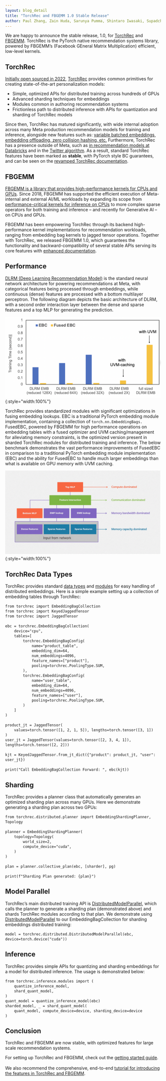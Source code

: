 ```yaml
---
layout: blog_detail
title: "TorchRec and FBGEMM 1.0 Stable Release"
author: Paul Zhang, Zain Huda, Sarunya Pumma, Shintaro Iwasaki, Supadchaya Puangpontip, Benson Ma
---
```


We are happy to announce the stable release, 1.0, for [TorchRec](https://github.com/pytorch/torchrec) and [FBGEMM](https://github.com/pytorch/FBGEMM). TorchRec is the PyTorch native recommendation systems library, powered by FBGEMM’s (Facebook GEneral Matrix Multiplication) efficient, low-level kernels. 


## TorchRec

[Initially open sourced in 2022](https://pytorch.org/blog/introducing-torchrec/), [TorchRec](https://github.com/pytorch/torchrec) provides common primitives for creating state-of-the-art personalization models: 

* Simple, optimized APIs for distributed training across hundreds of GPUs
* Advanced sharding techniques for embeddings
* Modules common in authoring recommendation systems
* Frictionless path to distributed inference with APIs for quantization and sharding of TorchRec models

Since then, TorchRec has matured significantly, with wide internal adoption across many Meta production recommendation models for training and inference, alongside new features such as: [variable batched embeddings, embedding offloading, zero collision hashing, etc.](https://github.com/pytorch/torchrec/releases?page=1) Furthermore, TorchRec has a presence outside of Meta, such as [in recommendation models at Databricks](https://docs.databricks.com/en/machine-learning/train-recommender-models.html) and in the [Twitter algorithm](https://github.com/twitter/the-algorithm-ml). As a result, standard TorchRec features have been marked as **stable**, with PyTorch style BC guarantees, and can be seen on the [revamped TorchRec documentation](https://pytorch.org/torchrec/).


## FBGEMM

[FBGEMM is a library that provides high-performance kernels for CPUs and GPUs](https://pytorch.org/FBGEMM/). Since 2018, FBGEMM has supported the efficient execution of Meta-internal and external AI/ML workloads by expanding its scope from [performance-critical kernels for inference on CPUs](https://arxiv.org/abs/2101.05615) to more complex sparse operators for both training and inference – and recently for Generative AI – on CPUs and GPUs.

FBGEMM has been empowering TorchRec through its backend high-performance kernel implementations for recommendation workloads, ranging from embedding bag kernels to jagged tensor operations. Together with TorchRec, we released FBGEMM 1.0, which guarantees the functionality and backward-compatibility of several stable APIs serving its core features with [enhanced documentation](https://pytorch.org/FBGEMM/).


## Performance

[DLRM (Deep Learning Recommendation Model)](https://ai.meta.com/blog/dlrm-an-advanced-open-source-deep-learning-recommendation-model/) is the standard neural network architecture for powering recommendations at Meta, with categorical features being processed through embeddings, while continuous (dense) features are processed with a bottom multilayer perceptron. The following diagram depicts the basic architecture of DLRM, with a second order interaction layer between the dense and sparse features and a top MLP for generating the prediction. 

![flow diagram](/assets/images/torchrec-1.png){:style="width:100%"}



TorchRec provides standardized modules with significant optimizations in fusing embedding lookups. EBC is a traditional PyTorch embedding module implementation, containing a collection of `torch.nn.EmbeddingBags.` FusedEBC, powered by FBGEMM for high performance operations on embedding tables with a fused optimizer and UVM caching/management for alleviating memory constraints, is the optimized version present in sharded TorchRec modules for distributed training and inference. The below benchmark demonstrates the vast performance improvements of FusedEBC in comparison to a traditional PyTorch embedding module implementation (EBC) and the ability for FusedEBC to handle much larger embeddings than what is available on GPU memory with UVM caching.

![performance chart](/assets/images/torchrec-2.png){:style="width:100%"}



## TorchRec Data Types

TorchRec provides standard [data types](https://pytorch.org/torchrec/datatypes-api-reference.html) and [modules](https://pytorch.org/torchrec/modules-api-reference.html) for easy handling of distributed embeddings. Here is a simple example setting up a collection of embedding tables through TorchRec:


```
from torchrec import EmbeddingBagCollection
from torchrec import KeyedJaggedTensor
from torchrec import JaggedTensor

ebc = torchrec.EmbeddingBagCollection(
    device="cpu",
    tables=[
        torchrec.EmbeddingBagConfig(
            name="product_table",
            embedding_dim=64,
            num_embeddings=4096,
            feature_names=["product"],
            pooling=torchrec.PoolingType.SUM,
        ),
        torchrec.EmbeddingBagConfig(
            name="user_table",
            embedding_dim=64,
            num_embeddings=4096,
            feature_names=["user"],
            pooling=torchrec.PoolingType.SUM,
        )
    ]
)

product_jt = JaggedTensor(
    values=torch.tensor([1, 2, 1, 5]), lengths=torch.tensor([3, 1])
)
user_jt = JaggedTensor(values=torch.tensor([2, 3, 4, 1]), lengths=torch.tensor([2, 2]))

kjt = KeyedJaggedTensor.from_jt_dict({"product": product_jt, "user": user_jt})

print("Call EmbeddingBagCollection Forward: ", ebc(kjt))
```



## Sharding

TorchRec provides a planner class that automatically generates an optimized sharding plan across many GPUs. Here we demonstrate generating a sharding plan across two GPUs:


```
from torchrec.distributed.planner import EmbeddingShardingPlanner, Topology

planner = EmbeddingShardingPlanner(
    topology=Topology(
        world_size=2,
        compute_device="cuda",
    )
)

plan = planner.collective_plan(ebc, [sharder], pg)

print(f"Sharding Plan generated: {plan}")
```



## Model Parallel

TorchRec’s main distributed training API is [DistributedModelParallel](https://pytorch.org/docs/stable/generated/torch.nn.Module.html#torch.nn.Module), which calls the planner to generate a sharding plan (demonstrated above) and shards TorchRec modules according to that plan. We demonstrate using [DistributedModelParallel](https://pytorch.org/docs/stable/generated/torch.nn.Module.html#torch.nn.Module) to our EmbeddingBagCollection for sharding embeddings distributed training:


```
model = torchrec.distributed.DistributedModelParallel(ebc, device=torch.device("cuda"))
```



## Inference

TorchRec provides simple APIs for quantizing and sharding embeddings for a model for distributed inference. The usage is demonstrated below:


```
from torchrec.inference.modules import (
    quantize_inference_model,
    shard_quant_model,
)
quant_model = quantize_inference_model(ebc)
sharded_model, _ = shard_quant_model(
    quant_model, compute_device=device, sharding_device=device
)
```



## Conclusion

TorchRec and FBGEMM are now stable, with optimized features for large scale recommendation systems. 

For setting up TorchRec and FBGEMM, check out the [getting started guide](https://pytorch.org/torchrec/setup-torchrec.html). \
 \
We also recommend the comprehensive, end-to-end [tutorial for introducing the features in TorchRec and FBGEMM](https://pytorch.org/tutorials/intermediate/torchrec_intro_tutorial.html#).